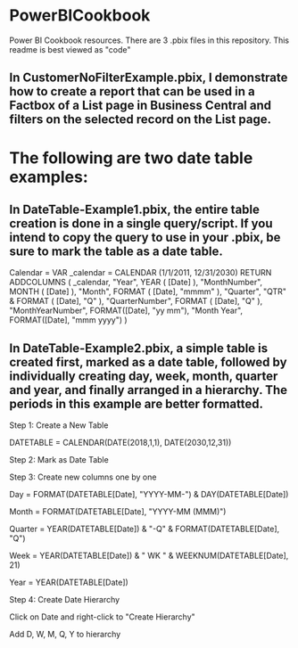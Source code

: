 # PowerBICookbook
Power BI Cookbook resources. There are 3 .pbix files in this repository. This readme is best viewed as "code"

## In CustomerNoFilterExample.pbix, I demonstrate how to create a report that can be used in a Factbox of a List page in Business Central and filters on the selected record on the List page.

# The following are two date table examples: 

## In DateTable-Example1.pbix, the entire table creation is done in a single query/script. If you intend to copy the query to use in your .pbix, be sure to mark the table as a date table.

Calendar = 
VAR _calendar =
	CALENDAR (1/1/2011, 12/31/2030)
RETURN
	ADDCOLUMNS (
		_calendar,
		"Year", YEAR ( [Date] ),
		"MonthNumber", MONTH ( [Date] ),
		"Month", FORMAT ( [Date], "mmmm" ),
		"Quarter", "QTR" & FORMAT ( [Date], "Q" ),
		"QuarterNumber", FORMAT ( [Date], "Q" ),
		"MonthYearNumber", FORMAT([Date], "yy mm"),
		"Month Year", FORMAT([Date], "mmm yyyy")
)

## In DateTable-Example2.pbix, a simple table is created first, marked as a date table, followed by individually creating day, week, month, quarter and year, and finally arranged in a hierarchy. The periods in this example are better formatted.

Step 1: Create a New Table

DATETABLE = 
CALENDAR(DATE(2018,1,1), DATE(2030,12,31))

Step 2: Mark as Date Table

Step 3: Create new columns one by one

Day = FORMAT(DATETABLE[Date], "YYYY-MM-") & DAY(DATETABLE[Date])

Month = FORMAT(DATETABLE[Date], "YYYY-MM (MMM)")

Quarter = YEAR(DATETABLE[Date]) & "-Q" & FORMAT(DATETABLE[Date], "Q")

Week = YEAR(DATETABLE[Date]) & " WK " & WEEKNUM(DATETABLE[Date], 21)

Year = YEAR(DATETABLE[Date])

Step 4: Create Date Hierarchy

Click on Date and right-click to "Create Hierarchy"

Add D, W, M, Q, Y to hierarchy

